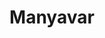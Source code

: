 ---
title: "Manyavar"
url: /bangalore/manyavar-lg-34-mantri-mall-sampige-rd-malleshwaram/
shop: clothes
---